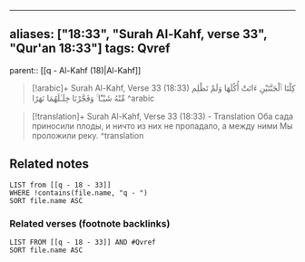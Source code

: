 
---
aliases: ["18:33", "Surah Al-Kahf, verse 33", "Qur'an 18:33"]
tags: Qvref
---

parent:: [[q - Al-Kahf (18)|Al-Kahf]]

> [!arabic]+ Surah Al-Kahf, Verse 33 (18:33)
> <span class="quran-arabic">كِلْتَا ٱلْجَنَّتَيْنِ ءَاتَتْ أُكُلَهَا وَلَمْ تَظْلِم مِّنْهُ شَيْـًٔا ۚ وَفَجَّرْنَا خِلَـٰلَهُمَا نَهَرًا</span>
^arabic

> [!translation]+ Surah Al-Kahf, Verse 33 (18:33) - Translation
> Оба сада приносили плоды, и ничто из них не пропадало, а между ними Мы проложили реку.
^translation



## Related notes
```dataview
LIST from [[q - 18 - 33]]
WHERE !contains(file.name, "q - ")
SORT file.name ASC
```

### Related verses (footnote backlinks)
```dataview
LIST FROM [[q - 18 - 33]] AND #Qvref
SORT file.name ASC
```

